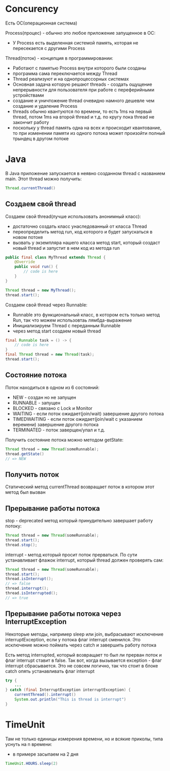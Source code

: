# Concurency

Есть OC(операционная система)

Process(процес) - обычно это любое приложение запущенное в OC:

-   У Process есть выделенная системой память, которая не пересекается с другими Process

Thread(поток) - концепция в программировании:

-   Работают с памятью Process внутри которого были созданы
-   программа сама переключается между Thread
-   Thread реализуют и на однопроцессорных системах
-   Основная задача которую решают threads - создать ощущение непрерывности для пользователя при работе с переферийными устройствами
-   создание и уничтожение thread очевидно намного дешевле чем создание и удаление Process
-   threads обычно квантуются по времени, то есть 1ms на первый thread, потом 1ms на второй thread и т.д. по кругу пока thread не закончит работу
-   поскольку у thread память одна на всех и происходит квантование, то при изменении памяти из одного потока может произойти полный трындец в другом потоке

# Java

В Java приложение запускается в неявно созданном thread с названием main. Этот thread можно получить:

```java
Thread.currentThread()
```

## Создаем свой thread

Создаем свой thread(лучше использовать анонимный класс):

-   достаточно создать класс унаследованный от класса Thread
-   переопределить метод run, код которого и будет запускаться в новом потоке
-   вызвать у экземпляра нашего класса метод start, который создаст новый thread и запустит в нем код из метода run

```java
public final class MyThread extends Thread {
    @Override
    public void run() {
        // code is here
    }
}

Thread thread = new MyThread();
thread.start();
```

Создаем свой thread через Runnable:

-   Runnable это функциональный класс, в котором есть только метод Run, так что можем использовтаь лямбда-выражение
-   Инициализируем Thread с переданным Runnable
-   через метод start создаем новый thread

```java
final Runnable task = () -> {
    // code is here
}
final Thread thread = new Thread(task);
thread.start();
```

## Состояние потока

Поток находиться в одном из 6 состояний:

-   NEW - создан но не запущен
-   RUNNABLE - запущен
-   BLOCKED - связано с Lock и Monitor
-   WAITING - если поток ожидает(join/wait) завершение другого потока
-   TIMEDWAITING - если поток ожидает(join/wait с указанием веремени) завершение другого потока
-   TERMINATED - поток заверщен/упал и т.д.

Получить состояние потока можно методом getState:

```java
Thread thread = new Thread(someRunnable);
thread.getState()
// => NEW
```

## Получить поток

Статический метод currentThread возвращает поток в котором этот метод был вызван

## Прерывание работы потока

stop - deprecated метод который принудительно завершает работу потоку:

```java
Thread thread = new Thread(someRunnable);
thread.start();
thread.stop();
```

interrupt - метод который просит поток прерваться. По сути устанавливает флажок interrupt, который thread должен проверять сам:

```java
Thread thread = new Thread(someRunnable);
thread.start();
thread.isInterrupt();
// => false
thread.interrupt();
thread.isInterrupted();
// => true
```

## Прерывание работы потока через InterruptException

Некоторые методы, например sleep или join, выбрасывают исключение interruptException, если у потока флаг interrupt сменился. Это исключение можно поймать через catch и завершить работу потока

Есть метод interrupted, который возвращает то был ли прерван поток и флаг interrupt ставит в false. Так вот, когда вызывается exception - флаг interrupt сбрасывается. Это не совсем логично, так что стоит в блоке catch опять устанавливать флаг interrupt

```java
try {
    ...
} catch (final InterruptException interruptException) {
    currentThread().interrupt()
    System.out.println("This is thread is interrupt")
}
```

# TimeUnit

Там не только единицы измерения времени, но и всякие приколы, типа уснуть на n времени:

-   в примере засыпаем на 2 дня

```java
TimeUnit.HOURS.sleep(2)
```

